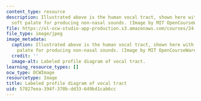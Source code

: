 ```yaml
---
content_type: resource
description: Illustrated above is the human vocal tract, shown here with a raised
  soft palate for producing non-nasal sounds. (Image by MIT OpenCourseWare.)
file: https://ol-ocw-studio-app-production.s3.amazonaws.com/courses/24-910-topics-in-linguistic-theory-laboratory-phonology-spring-2007/57827eea394f370bdd33649bd1cab6cc_24-910s07-th.jpg
file_type: image/jpeg
image_metadata:
  caption: Illustrated above is the human vocal tract, shown here with a raised soft
    palate for producing non-nasal sounds. (Image by MIT OpenCourseWare.)
  credit: ''
  image-alt: Labeled profile diagram of vocal tract.
learning_resource_types: []
ocw_type: OCWImage
resourcetype: Image
title: Labeled profile diagram of vocal tract
uid: 57827eea-394f-370b-dd33-649bd1cab6cc
---
```

